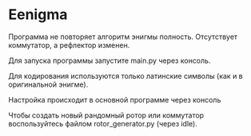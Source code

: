# Eenigma
Программа не повторяет алгоритм энигмы полность.
Отсутствует коммутатор, а рефлектор изменен.

Для запуска программы запустите main.py через консоль.

Для кодирования используются только латинские символы (как и в оригинальной энигме).

Настройка происходит в основной программе через консоль

Чтобы создать новый рандомный ротор или коммутатор воспользуйтесь файлом rotor_generator.py (через idle).
